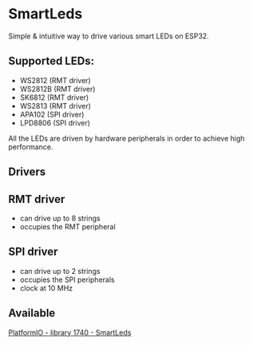 # SmartLeds

Simple & intuitive way to drive various smart LEDs on ESP32.

## Supported LEDs:

- WS2812  (RMT driver)
- WS2812B (RMT driver)
- SK6812  (RMT driver)
- WS2813  (RMT driver)
- APA102  (SPI driver)
- LPD8806  (SPI driver)

All the LEDs are driven by hardware peripherals in order to achieve high
performance.

## Drivers

## RMT driver

- can drive up to 8 strings
- occupies the RMT peripheral

## SPI driver

- can drive up to 2 strings
- occupies the SPI peripherals
- clock at 10 MHz

## Available
[PlatformIO - library 1740 - SmartLeds](https://platformio.org/lib/show/1740/SmartLeds)